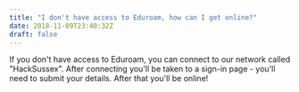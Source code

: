 ```yaml
---
title: "I don't have access to Eduroam, how can I get online?"
date: 2018-11-09T23:40:32Z
draft: false
---
```


If you don't have access to Eduroam, you can connect to our network called "HackSussex". After connecting you'll be taken to a sign-in page - you'll need to submit your details. After that you'll be online!